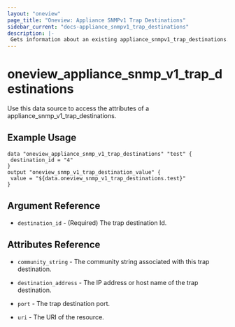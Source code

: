 ```yaml
---
layout: "oneview"
page_title: "Oneview: Appliance SNMPv1 Trap Destinations"
sidebar_current: "docs-appliance_snmpv1_trap_destinations"
description: |-
 Gets information about an existing appliance_snmpv1_trap_destinations.
---
```


# oneview\_appliance\_snmp\_v1\_trap\_destinations

Use this data source to access the attributes of a appliance_snmp_v1_trap_destinations.

## Example Usage

```hcl
data "oneview_appliance_snmp_v1_trap_destinations" "test" {
 destination_id = "4"
}
output "oneview_snmp_v1_trap_destination_value" {
 value = "${data.oneview_snmp_v1_trap_destinations.test}"
}
```

## Argument Reference

* `destination_id` - (Required) The trap destination Id.

## Attributes Reference

* `community_string` - The community string associated with this trap destination.

* `destination_address` - The IP address or host name of the trap destination.

* `port` - The trap destination port.

* `uri` - The URI of the resource.

